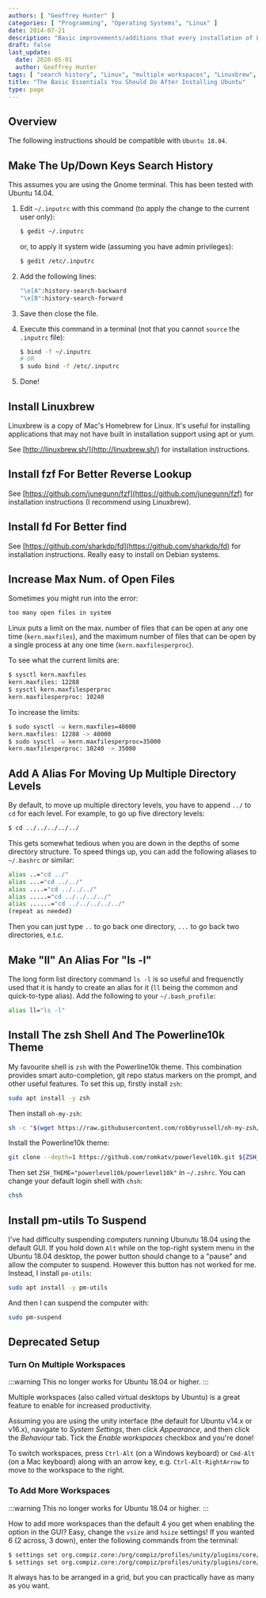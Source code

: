 ```yaml
---
authors: [ "Geoffrey Hunter" ]
categories: [ "Programming", "Operating Systems", "Linux" ]
date: 2014-07-21
description: "Basic improvements/additions that every installation of Linux should have."
draft: false
last_update:
  date: 2020-05-01
  author: Geoffrey Hunter
tags: [ "search history", "Linux", "multiple workspaces", "Linuxbrew", "fzf", "fd", "maximum number of files", "cd", "directory", "alias", "zsh", "shell", "Powerline10k", "pm-utils", "suspend", "hibernate" ]
title: "The Basic Essentials You Should Do After Installing Ubuntu"
type: page
---
```


## Overview

The following instructions should be compatible with `Ubuntu 18.04`.

## Make The Up/Down Keys Search History

This assumes you are using the Gnome terminal. This has been tested with Ubuntu 14.04.

1. Edit `~/.inputrc` with this command (to apply the change to the current user only):

    ```sh
    $ gedit ~/.inputrc
    ```
    or, to apply it system wide (assuming you have admin privileges):

    ```sh
    $ gedit /etc/.inputrc
    ```

2. Add the following lines:

    ```sh
    "\e[A":history-search-backward
    "\e[B":history-search-forward
    ```

3. Save then close the file.

4. Execute this command in a terminal (not that you cannot `source` the `.inputrc` file):

    ```sh
    $ bind -f ~/.inputrc
    # OR
    $ sudo bind -f /etc/.inputrc
    ```

5. Done!

## Install Linuxbrew

Linuxbrew is a copy of Mac's Homebrew for Linux. It's useful for installing applications that may not have built in installation support using apt or yum.

See [http://linuxbrew.sh/](http://linuxbrew.sh/) for installation instructions.

## Install fzf For Better Reverse Lookup

See [https://github.com/junegunn/fzf](https://github.com/junegunn/fzf) for installation instructions (I recommend using Linuxbrew).

## Install fd For Better find

See [https://github.com/sharkdp/fd](https://github.com/sharkdp/fd) for installation instructions. Really easy to install on Debian systems.

## Increase Max Num. of Open Files

Sometimes you might run into the error:

```sh
too many open files in system
```

Linux puts a limit on the max. number of files that can be open at any one time (`kern.maxfiles`), and the maximum number of files that can be open by a single process at any one time (`kern.maxfilesperproc`).

To see what the current limits are:

```sh
$ sysctl kern.maxfiles
kern.maxfiles: 12288
$ sysctl kern.maxfilesperproc
kern.maxfilesperproc: 10240
```

To increase the limits:

```sh
$ sudo sysctl -w kern.maxfiles=40000
kern.maxfiles: 12288 -> 40000
$ sudo sysctl -w kern.maxfilesperproc=35000
kern.maxfilesperproc: 10240 -> 35000
```

## Add A Alias For Moving Up Multiple Directory Levels

By default, to move up multiple directory levels, you have to append `../` to `cd` for each level. For example, to go up five directory levels:

```sh
$ cd ../../../../../
```

This gets somewhat tedious when you are down in the depths of some directory structure. To speed things up, you can add the following aliases to `~/.bashrc` or similar:

```sh
alias ..="cd ../"
alias ...="cd ../../"
alias ....="cd ../../../"
alias .....="cd ../../../../"
alias ......="cd ../../../../../"
(repeat as needed)
```

Then you can just type `..` to go back one directory, `...` to go back two directories, e.t.c.

## Make "ll" An Alias For "ls -l"

The long form list directory command `ls -l` is so useful and frequenctly used that it is handy to create an alias for it (`ll` being the common and quick-to-type alias). Add the following to your `~/.bash_profile`:

```sh
alias ll="ls -l"
```

## Install The zsh Shell And The Powerline10k Theme

My favourite shell is `zsh` with the Powerline10k theme. This combination provides smart auto-completion, git repo status markers on the prompt, and other useful features. To set this up, firstly install `zsh`:

```sh
sudo apt install -y zsh
```

Then install `oh-my-zsh`:

```sh
sh -c "$(wget https://raw.githubusercontent.com/robbyrussell/oh-my-zsh/master/tools/install.sh -O -)"

```

Install the Powerline10k theme:

```sh
git clone --depth=1 https://github.com/romkatv/powerlevel10k.git ${ZSH_CUSTOM:-~/.oh-my-zsh/custom}/themes/powerlevel10k
```

Then set `ZSH_THEME="powerlevel10k/powerlevel10k"` in `~/.zshrc`. You can change your default login shell with `chsh`:

```sh
chsh
```

## Install pm-utils To Suspend

I've had difficulty suspending computers running Ubunutu 18.04 using the default GUI. If you hold down `Alt` while on the top-right system menu in the Ubuntu 18.04 desktop, the power button should change to a "pause" and allow the computer to suspend. However this button has not worked for me. Instead, I install `pm-utils`:

```sh
sudo apt install -y pm-utils
```

And then I can suspend the computer with:

```sh
sudo pm-suspend
```

## Deprecated Setup

### Turn On Multiple Workspaces

:::warning
This no longer works for Ubuntu 18.04 or higher.
:::

Multiple workspaces (also called virtual desktops by Ubuntu) is a great feature to enable for increased productivity.

Assuming you are using the unity interface (the default for Ubuntu v14.x or v16.x), navigate to _System Settings_, then click _Appearance_, and then click the _Behaviour_ tab. Tick the _Enable workspaces_ checkbox and you're done!

To switch workspaces, press `Ctrl-Alt` (on a Windows keyboard) or `Cmd-Alt` (on a Mac keyboard) along with an arrow key, e.g. `Ctrl-Alt-RightArrow` to move to the workspace to the right.

### To Add More Workspaces

:::warning
This no longer works for Ubuntu 18.04 or higher.
:::

How to add more workspaces than the default 4 you get when enabling the option in the GUI? Easy, change the `vsize` and `hsize` settings! If you wanted 6 (2 across, 3 down), enter the following commands from the terminal:

 ```sh
 $ settings set org.compiz.core:/org/compiz/profiles/unity/plugins/core/ hsize 2
 $ settings set org.compiz.core:/org/compiz/profiles/unity/plugins/core/ vsize 3
 ```

It always has to be arranged in a grid, but you can practically have as many as you want.
